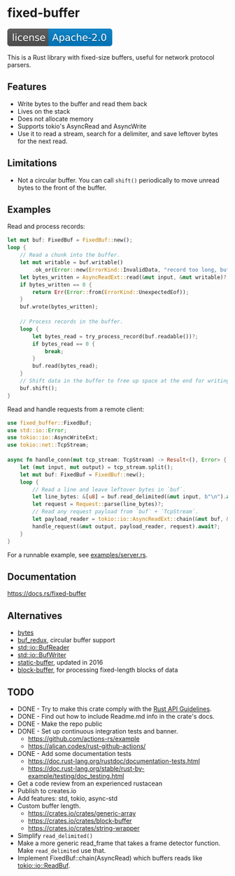 # fixed-buffer
<!---
Most GitHub projects get license badges from shields.io, which uses GitHub's API
https://docs.github.com/en/free-pro-team@latest/rest/reference/licenses ,
which uses the Ruby Gem `licensee`, which doesn't detect the LICENSE file as
Apache-2.0.  The gem expects a boilerplate Apache-2.0 license file which includes
instructions on applying the license.  It doesn't expect a license file that was
created by actually following the instructions in the boilerplate.  I guess
Apache-2.0 license and the gem were created when everyone put the license at the top
of every source file.

$ curl -sS -H "Accept: application/vnd.github.v3+json" https://api.github.com/repos/apache/flink/license |grep key
    "key": "apache-2.0",
$ curl -sS -H "Accept: application/vnd.github.v3+json" https://api.github.com/repos/leonhard-llc/fixed-buffer-rs/license |grep key
    "key": "other",

So I just made the badge manually with https://shields.io/
https://img.shields.io/badge/license-Apache--2.0-blue
and added the SVG file to the project.
--->
![Apache 2.0 licensed](license-apache-2.0.svg)

This is a Rust library with fixed-size buffers, useful for network protocol parsers.

## Features
- Write bytes to the buffer and read them back
- Lives on the stack
- Does not allocate memory
- Supports tokio's AsyncRead and AsyncWrite
- Use it to read a stream, search for a delimiter, and save leftover bytes for the next read.

## Limitations
- Not a circular buffer.
  You can call `shift()` periodically to move unread bytes to the front of the buffer.

## Examples
Read and process records:
```rust
let mut buf: FixedBuf = FixedBuf::new();
loop {
    // Read a chunk into the buffer.
    let mut writable = buf.writable()
        .ok_or(Error::new(ErrorKind::InvalidData, "record too long, buffer full"))?;
    let bytes_written = AsyncReadExt::read(&mut input, &mut writable)?;
    if bytes_written == 0 {
        return Err(Error::from(ErrorKind::UnexpectedEof));
    }
    buf.wrote(bytes_written);

    // Process records in the buffer.
    loop {
        let bytes_read = try_process_record(buf.readable())?;
        if bytes_read == 0 {
            break;
        }
        buf.read(bytes_read);
    }
    // Shift data in the buffer to free up space at the end for writing.
    buf.shift();
}
```

Read and handle requests from a remote client:
```rust
use fixed_buffer::FixedBuf;
use std::io::Error;
use tokio::io::AsyncWriteExt;
use tokio::net::TcpStream;

async fn handle_conn(mut tcp_stream: TcpStream) -> Result<(), Error> {
    let (mut input, mut output) = tcp_stream.split();
    let mut buf: FixedBuf = FixedBuf::new();
    loop {
        // Read a line and leave leftover bytes in `buf`.
        let line_bytes: &[u8] = buf.read_delimited(&mut input, b"\n").await?;
        let request = Request::parse(line_bytes)?;
        // Read any request payload from `buf` + `TcpStream`.
        let payload_reader = tokio::io::AsyncReadExt::chain(&mut buf, &mut input);
        handle_request(&mut output, payload_reader, request).await?;
    }
}
```

For a runnable example, see [examples/server.rs](examples/server.rs).

## Documentation
https://docs.rs/fixed-buffer

## Alternatives
- [bytes](https://docs.rs/bytes/0.5.6/bytes/index.html)
- [buf_redux](https://crates.io/crates/buf_redux), circular buffer support
- [std::io::BufReader](https://doc.rust-lang.org/std/io/struct.BufReader.html)
- [std::io::BufWriter](https://doc.rust-lang.org/std/io/struct.BufWriter.html)
- [static-buffer](https://crates.io/crates/static-buffer), updated in 2016
- [block-buffer](https://crates.io/crates/block-buffer), for processing fixed-length blocks of data

## TODO
- DONE - Try to make this crate comply with the [Rust API Guidelines](https://rust-lang.github.io/api-guidelines/).
- DONE - Find out how to include Readme.md info in the crate's docs.
- DONE - Make the repo public
- DONE - Set up continuous integration tests and banner.
  - https://github.com/actions-rs/example
  - https://alican.codes/rust-github-actions/
- DONE - Add some documentation tests
  - https://doc.rust-lang.org/rustdoc/documentation-tests.html
  - https://doc.rust-lang.org/stable/rust-by-example/testing/doc_testing.html
- Get a code review from an experienced rustacean
- Publish to creates.io
- Add features: std, tokio, async-std
- Custom buffer length.
  - https://crates.io/crates/generic-array
  - https://crates.io/crates/block-buffer
  - https://crates.io/crates/string-wrapper
- Simplify `read_delimited()`
- Make a more generic read_frame that takes a frame detector function.
  Make `read_delimited` use that.
- Implement FixedBuf::chain(AsyncRead) which buffers reads like [tokio::io::ReadBuf](https://docs.rs/tokio/0.3.0/tokio/io/struct.ReadBuf.html).

